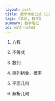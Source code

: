 ```yaml
---
layout: post
title: 数学常用公式（二）
tags: [笔记, 数学]
summary: 数学笔记
id: math-note2
---
```


1. 方程

1. 不等式

1. 数列

1. 排列组合、概率

1. 平面几何

1. 解析几何
